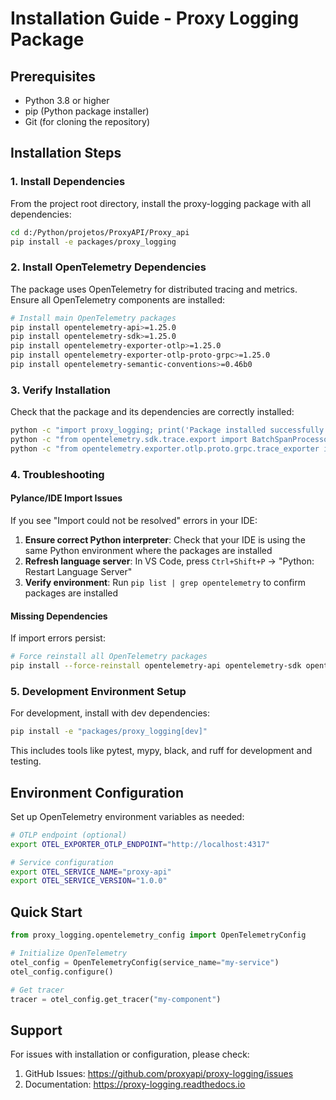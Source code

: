 # Installation Guide - Proxy Logging Package

## Prerequisites

- Python 3.8 or higher
- pip (Python package installer)
- Git (for cloning the repository)

## Installation Steps

### 1. Install Dependencies

From the project root directory, install the proxy-logging package with all dependencies:

```bash
cd d:/Python/projetos/ProxyAPI/Proxy_api
pip install -e packages/proxy_logging
```

### 2. Install OpenTelemetry Dependencies

The package uses OpenTelemetry for distributed tracing and metrics. Ensure all OpenTelemetry components are installed:

```bash
# Install main OpenTelemetry packages
pip install opentelemetry-api>=1.25.0
pip install opentelemetry-sdk>=1.25.0
pip install opentelemetry-exporter-otlp>=1.25.0
pip install opentelemetry-exporter-otlp-proto-grpc>=1.25.0
pip install opentelemetry-semantic-conventions>=0.46b0
```

### 3. Verify Installation

Check that the package and its dependencies are correctly installed:

```bash
python -c "import proxy_logging; print('Package installed successfully')"
python -c "from opentelemetry.sdk.trace.export import BatchSpanProcessor; print('OpenTelemetry SDK imports working')"
python -c "from opentelemetry.exporter.otlp.proto.grpc.trace_exporter import OTLPSpanExporter; print('OTLP gRPC exporter imports working')"
```

### 4. Troubleshooting

#### Pylance/IDE Import Issues
If you see "Import could not be resolved" errors in your IDE:

1. **Ensure correct Python interpreter**: Check that your IDE is using the same Python environment where the packages are installed
2. **Refresh language server**: In VS Code, press `Ctrl+Shift+P` → "Python: Restart Language Server"
3. **Verify environment**: Run `pip list | grep opentelemetry` to confirm packages are installed

#### Missing Dependencies
If import errors persist:

```bash
# Force reinstall all OpenTelemetry packages
pip install --force-reinstall opentelemetry-api opentelemetry-sdk opentelemetry-exporter-otlp-proto-grpc
```

### 5. Development Environment Setup

For development, install with dev dependencies:

```bash
pip install -e "packages/proxy_logging[dev]"
```

This includes tools like pytest, mypy, black, and ruff for development and testing.

## Environment Configuration

Set up OpenTelemetry environment variables as needed:

```bash
# OTLP endpoint (optional)
export OTEL_EXPORTER_OTLP_ENDPOINT="http://localhost:4317"

# Service configuration
export OTEL_SERVICE_NAME="proxy-api"
export OTEL_SERVICE_VERSION="1.0.0"
```

## Quick Start

```python
from proxy_logging.opentelemetry_config import OpenTelemetryConfig

# Initialize OpenTelemetry
otel_config = OpenTelemetryConfig(service_name="my-service")
otel_config.configure()

# Get tracer
tracer = otel_config.get_tracer("my-component")
```

## Support

For issues with installation or configuration, please check:
1. GitHub Issues: https://github.com/proxyapi/proxy-logging/issues
2. Documentation: https://proxy-logging.readthedocs.io